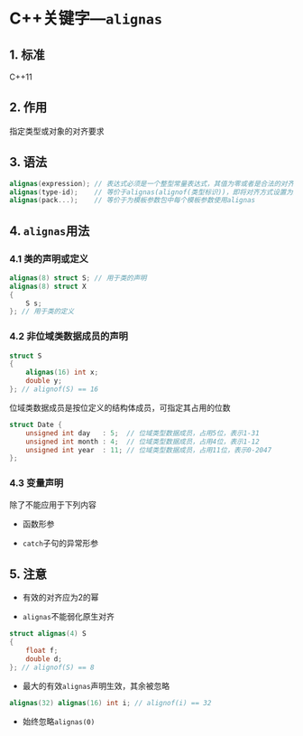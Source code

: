 # C++关键字—`alignas`

## 1. 标准

C++11

## 2. 作用

指定类型或对象的对齐要求

## 3. 语法

```C++
alignas(expression); // 表达式必须是一个整型常量表达式，其值为零或者是合法的对齐或扩展对齐
alignas(type-id);    // 等价于alignas(alignof(类型标识))，即将对齐方式设置为指定类型的对齐要求
alignas(pack...);    // 等价于为模板参数包中每个模板参数使用alignas
```

## 4. `alignas`用法

### 4.1 类的声明或定义

```C++
alignas(8) struct S; // 用于类的声明
alignas(8) struct X
{
    S s;
}; // 用于类的定义
```

### 4.2 非位域类数据成员的声明

```C++
struct S
{
    alignas(16) int x;
    double y;
}; // alignof(S) == 16
```

位域类数据成员是按位定义的结构体成员，可指定其占用的位数

```C++
struct Date {
    unsigned int day   : 5;  // 位域类型数据成员，占用5位，表示1-31
    unsigned int month : 4;  // 位域类型数据成员，占用4位，表示1-12
    unsigned int year  : 11; // 位域类型数据成员，占用11位，表示0-2047
};
```

### 4.3 变量声明

除了不能应用于下列内容

+ 函数形参

+ `catch`子句的异常形参

## 5. 注意

+ 有效的对齐应为2的幂

+ `alignas`不能弱化原生对齐

```C++
struct alignas(4) S
{
    float f;
    double d;
}; // alignof(S) == 8
```

+ 最大的有效`alignas`声明生效，其余被忽略

```C++
alignas(32) alignas(16) int i; // alignof(i) == 32
```

+ 始终忽略`alignas(0)`


